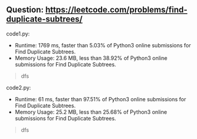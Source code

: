## Question: https://leetcode.com/problems/find-duplicate-subtrees/

code1.py:
* Runtime: 1769 ms, faster than 5.03% of Python3 online submissions for Find Duplicate Subtrees.
* Memory Usage: 23.6 MB, less than 38.92% of Python3 online submissions for Find Duplicate Subtrees.
> dfs

code2.py:
* Runtime: 61 ms, faster than 97.51% of Python3 online submissions for Find Duplicate Subtrees.
* Memory Usage: 25.2 MB, less than 25.68% of Python3 online submissions for Find Duplicate Subtrees.
> dfs